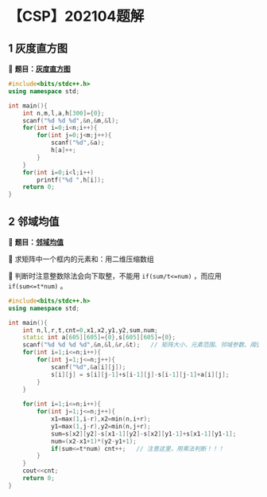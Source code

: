 # 【CSP】202104题解


## 1 灰度直方图

🔗 **题目：[灰度直方图](http://118.190.20.162/view.page?gpid=T128)**

```c++
#include<bits/stdc++.h>
using namespace std;

int main(){
	int n,m,l,a,h[300]={0};
	scanf("%d %d %d",&n,&m,&l);
	for(int i=0;i<n;i++){
		for(int j=0;j<m;j++){
			scanf("%d",&a);
			h[a]++;
		}
	}
	for(int i=0;i<l;i++)
		printf("%d ",h[i]);
	return 0;
}
```

## 2 邻域均值

🔗 **题目：[邻域均值](http://118.190.20.162/view.page?gpid=T127)**

🔴 求矩阵中一个框内的元素和：用二维压缩数组

🔵 判断时注意整数除法会向下取整，不能用 `if(sum/t<=num)` ，而应用 `if(sum<=t*num)` 。

```c++
#include<bits/stdc++.h>
using namespace std;

int main(){
	int n,l,r,t,cnt=0,x1,x2,y1,y2,sum,num;
	static int a[605][605]={0},s[605][605]={0};
	scanf("%d %d %d %d",&n,&l,&r,&t);	// 矩阵大小、元素范围、邻域参数、阈值 
	for(int i=1;i<=n;i++){
		for(int j=1;j<=n;j++){
			scanf("%d",&a[i][j]);
			s[i][j] = s[i][j-1]+s[i-1][j]-s[i-1][j-1]+a[i][j];
		}	
	}
	
	for(int i=1;i<=n;i++){
		for(int j=1;j<=n;j++){
			x1=max(1,i-r),x2=min(n,i+r);
			y1=max(1,j-r),y2=min(n,j+r);
			sum=s[x2][y2]-s[x1-1][y2]-s[x2][y1-1]+s[x1-1][y1-1];
			num=(x2-x1+1)*(y2-y1+1);
			if(sum<=t*num) cnt++;	// 注意这里，用乘法判断！！！
		}
	}
	cout<<cnt;
	return 0;
} 
```



